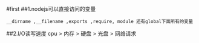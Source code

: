 #first
##1.nodejs可以直接访问的变量
```
__dirname ,__filename ,exports ,require, module 还有global下面所有的变量
```
##2.I/O读写速度
 cpu > 内存 > 硬盘 > 光盘 > 网络请求